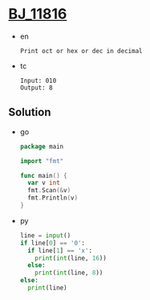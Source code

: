 # [BJ_11816](https://acmicpc.net/problem/11816)

* en

  ```en
  Print oct or hex or dec in decimal
  ```

* tc

  ```tc
  Input: 010
  Output: 8
  ```

## Solution

* go

  ```go
  package main

  import "fmt"

  func main() {
    var v int
    fmt.Scan(&v)
    fmt.Println(v)
  }
  ```

* py

  ```py
  line = input()
  if line[0] == '0':
    if line[1] == 'x':
      print(int(line, 16))
    else:
      print(int(line, 8))
  else:
    print(line)
  ```
